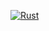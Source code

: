 [![Rust](https://github.com/Grimm-game-engine/huginn/actions/workflows/rust.yml/badge.svg)](https://github.com/Grimm-game-engine/huginn/actions/workflows/rust.yml)